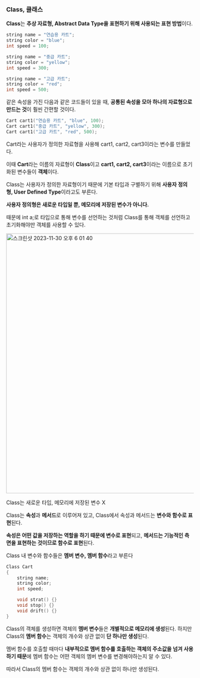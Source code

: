 ### Class, 클래스

**Class**는 **추상 자료형, Abstract Data Type을 표현하기 위해 사용되는 표현 방법**이다.

```cpp
string name = "연습용 카트";
string color = "blue";
int speed = 100;
```

```cpp
string name = "중급 카트";
string color = "yellow";
int speed = 300;
```

```cpp
string name = "고급 카트";
string color = "red";
int speed = 500;
```

같은 속성을 가진 다음과 같은 코드들이 있을 때, **공통된 속성을 모아 하나의 자료형으로 만드는 것**이 훨씬 간편할 것이다. 

```cpp
Cart cart1("연습용 카트", "blue", 100);
Cart cart1("중급 카트", "yellow", 300);
Cart cart1("고급 카트", "red", 500);
```

Cart라는 사용자가 정의한 자료형을 사용해 cart1, cart2, cart3이라는 변수를 만들었다. 

이때 **Cart**라는 이름의 자료형이 **Class**이고 **cart1, cart2, cart3**이라는 이름으로 초기화된 변수들이 **객체**이다. 

Class는 사용자가 정의한 자료형이기 때문에 기본 타입과 구별하기 위해 **사용자 정의형, User Defined Type**이라고도 부른다. 

**사용자 정의형은 새로운 타입일 뿐, 메모리에 저장된 변수가 아니다.** 

때문에 int a;로 타입으로 통해 변수를 선언하는 것처럼 Class를 통해 객체를 선언하고 초기화해야만 객체를 사용할 수 있다. 

<img width="696" alt="스크린샷 2023-11-30 오후 6 01 40" src="https://github.com/Heo-Jeong-Eun/CPP/assets/60500256/4864f7fa-44f2-45ad-9aa4-769bce07e5ab">

Class는 새로운 타입, 메모리에 저장된 변수 X

Class는 **속성**과 **메서드**로 이루어져 있고, Class에서 속성과 메서드는 **변수와 함수로 표현**된다.

**속성은 어떤 값을 저장하는 역할을 하기 때문에 변수로 표현**되고, **메서드는 기능적인 측면을 표현하는 것이므로 함수로 표현**된다. 

Class 내 변수와 함수들은 **멤버 변수, 멤버 함수**라고 부른다 

```cpp
Class Cart 
{
	string name;
	string color;
	int speed;

	void strat() {}
	void stop() {}
	void drift() {}
}
```

Class의 객체를 생성하면 객체의 **멤버 변수**들은 **개별적으로 메모리에 생성**된다. 하지만 Class의 **멤버 함수**는 객체의 개수와 상관 없이 **단 하나만 생성**된다. 

멤버 함수를 호출할 때마다 **내부적으로 멤버 함수를 호출하는 객체의 주소값을 넘겨 사용하기 때문**에 멤버 함수는 어떤 객체의 멤버 변수를 변경해야하는지 알 수 있다. 

따라서 Class의 멤버 함수는 객체의 개수와 상관 없이 하나만 생성된다. 
